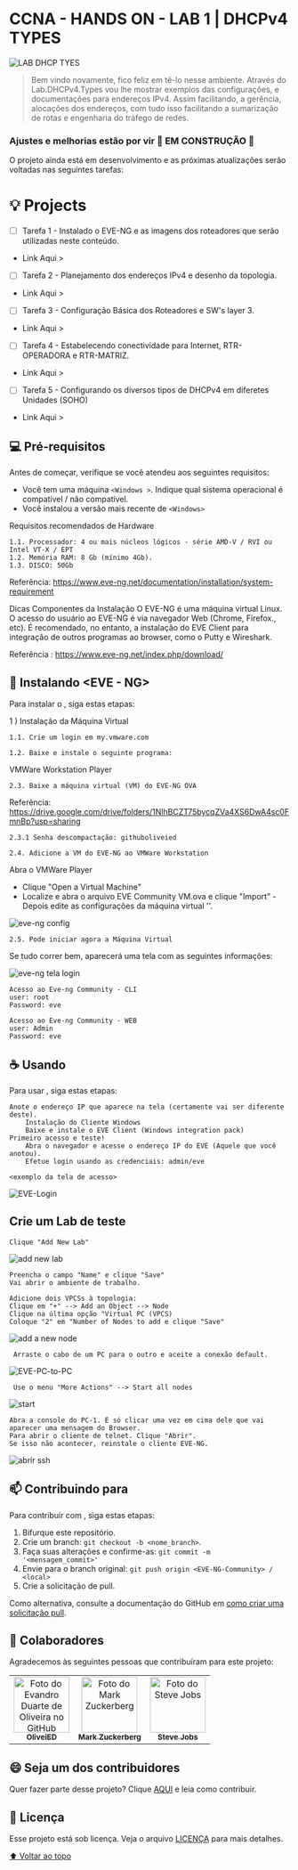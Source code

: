 # CCNA - HANDS ON - LAB 1 | DHCPv4 TYPES

![LAB DHCP TYES](https://user-images.githubusercontent.com/71329433/190261076-a2f9c560-144f-47e5-bc52-e9023dd543ae.png)



>Bem vindo novamente, fico feliz em tê-lo nesse ambiente. Através do Lab.DHCPv4.Types vou lhe mostrar exemplos das configurações, e documentações para endereços IPv4. Assim facilitando, a gerência, alocações dos endereços, com tudo  isso facilitando a sumarização de rotas e engenharia do tráfego de redes. 

### Ajustes e melhorias estão por vir 🚧 EM CONSTRUÇÃO 🚧

O projeto ainda está em desenvolvimento e as próximas atualizações serão voltadas nas seguintes tarefas:

# 💡 Projects
- [ ] Tarefa 1 - Instalado o EVE-NG  e as imagens dos roteadores que serão utilizadas neste conteúdo.
- Link Aqui >

- [ ] Tarefa 2 - Planejamento dos endereços IPv4 e desenho da topologia.
- Link Aqui >

- [ ] Tarefa 3 - Configuração Básica dos Roteadores e SW's layer 3. 
- Link Aqui >

- [ ] Tarefa 4 - Estabelecendo conectividade para Internet, RTR-OPERADORA e RTR-MATRIZ.
- Link Aqui >

- [ ] Tarefa 5 - Configurando os diversos tipos de DHCPv4 em diferetes Unidades (SOHO)
- Link Aqui >

## 💻 Pré-requisitos

Antes de começar, verifique se você atendeu aos seguintes requisitos:
<!---Estes são apenas requisitos de exemplo.o--->
* Você tem uma máquina `<Windows >`. Indique qual sistema operacional é compatível / não compatível.
* Você instalou a versão mais recente de `<Windows>`

Requisitos recomendados de Hardware

	1.1. Processador: 4 ou mais núcleos lógicos - série AMD-V / RVI ou Intel VT-X / EPT
	1.2. Memória RAM: 8 Gb (mínimo 4Gb).
	1.3. DISCO: 50Gb
	
Referência: https://www.eve-ng.net/documentation/installation/system-requirement

Dicas
Componentes da Instalação
O EVE-NG é uma máquina virtual Linux.
O acesso do usuário ao EVE-NG é via navegador Web (Chrome, Firefox., etc).
É recomendado, no entanto, a instalação do EVE Client para integração de outros programas ao browser, como o Putty e Wireshark.

Referência : https://www.eve-ng.net/index.php/download/


## 🚀 Instalando <EVE - NG>

Para instalar o <EVE-NG>, siga estas etapas:

1 ) Instalação da Máquina Virtual

	1.1. Crie um login em my.vmware.com
  
	1.2. Baixe e instale o seguinte programa:
  
VMWare Workstation Player

	2.3. Baixe a máquina virtual (VM) do EVE-NG OVA
  
  Referência: https://drive.google.com/drive/folders/1NlhBCZT75bycqZVa4XS6DwA4sc0FmnBp?usp=sharing
  
	2.3.1 Senha descompactação: githuboliveied
	
	2.4. Adicione a VM do EVE-NG ao VMWare Workstation
  
Abra o VMWare Player
- Clique "Open a Virtual Machine"
- Localize e abra o arquivo EVE Community VM.ova e clique "Import"
-Depois edite as configurações da máquina virtual '<eve-ng OVA>'.

![eve-ng config](https://user-images.githubusercontent.com/71329433/190730117-ed81f67e-30c5-474c-b9a0-5bf3ca446c73.png)

	2.5. Pode iniciar agora a Máquina Virtual

Se tudo correr bem, aparecerá uma tela com as seguintes informações:

![eve-ng tela login](https://user-images.githubusercontent.com/71329433/190728602-9aedc18b-ef40-45f5-ac90-e76b44e3470c.png)

	Acesso ao Eve-ng Community - CLI
	user: root
	Password: eve
	
	Acesso ao Eve-ng Community - WEB
	user: Admin
	Password: eve


## ☕ Usando <EVE-NG Community>

Para usar <EVE-NG>, siga estas etapas:

	Anote o endereço IP que aparece na tela (certamente vai ser diferente deste).
		Instalação do Cliente Windows
		Baixe e instale o EVE Client (Windows integration pack)
	Primeiro acesso e teste!
		Abra o navegador e acesse o endereço IP do EVE (Aquele que você anotou).
		Efetue login usando as credenciais: admin/eve	
```
<exemplo da tela de acesso>
```
![EVE-Login](https://user-images.githubusercontent.com/71329433/190747755-19842fc4-f442-4e7f-9b3f-9ff87ad29e4c.jpg)


## Crie um Lab de teste
	
	Clique "Add New Lab" 
![add new lab](https://user-images.githubusercontent.com/71329433/190750443-bd558ea4-5456-413f-b7ed-59836961aebd.png)
	 

	Preencha o campo "Name" e clique "Save"
 	Vai abrir o ambiente de trabalho.

	Adicione dois VPCSs à topologia: 
	Clique em "+" --> Add an Object --> Node
	Clique na última opção "Virtual PC (VPCS)
	Coloque "2" em "Number of Nodes to add e clique "Save"
	
![add a new node](https://user-images.githubusercontent.com/71329433/190755313-d05ec172-8369-4d6b-971f-02f0066c80f6.jpg)
	
	 Arraste o cabo de um PC para o outro e aceite a conexão default.
	

![EVE-PC-to-PC](https://user-images.githubusercontent.com/71329433/190756824-a242156a-5d2a-494b-96b8-2a1b72113ddd.jpg)
	
	 Use o menu "More Actions" --> Start all nodes
	

![start](https://user-images.githubusercontent.com/71329433/190757996-1a535682-3229-43da-b871-95e863fd9b10.jpg)
	

	Abra a console do PC-1. É só clicar uma vez em cima dele que vai aparecer uma mensagem do Browser.
	Para abrir o cliente de telnet. Clique "Abrir".
	Se isso não acontecer, reinstale o cliente EVE-NG.
	
![abrir ssh](https://user-images.githubusercontent.com/71329433/190762622-6f283b0b-047c-4748-9de7-805d41db17d2.jpg)



## 📫 Contribuindo para <EVE-NG COMMUNITY>
<!---Se o seu README for longo ou se você tiver algum processo ou etapas específicas que deseja que os contribuidores sigam, considere a criação de um arquivo CONTRIBUTING.md separado--->
Para contribuir com <EVE-NG Community>, siga estas etapas:

1. Bifurque este repositório.
2. Crie um branch: `git checkout -b <nome_branch>`.
3. Faça suas alterações e confirme-as: `git commit -m '<mensagem_commit>'`
4. Envie para o branch original: `git push origin <EVE-NG-Community> / <local>`
5. Crie a solicitação de pull.

Como alternativa, consulte a documentação do GitHub em [como criar uma solicitação pull](https://help.github.com/en/github/collaborating-with-issues-and-pull-requests/creating-a-pull-request).

## 🤝 Colaboradores

Agradecemos às seguintes pessoas que contribuíram para este projeto:

<table>
  <tr>
    <td align="center">
      <a href="#">
        <img src="https://avatars.githubusercontent.com/u/71329433?s=400&u=33ea05db0ac10b145e9897248250db20b3eecdea&v=4" width="100px;" alt="Foto do Evandro Duarte de Oliveira no GitHub"/><br>
        <sub>
          <b>OliveiED</b>
        </sub>
      </a>
    </td>
    <td align="center">
      <a href="#">
        <img src="https://s2.glbimg.com/FUcw2usZfSTL6yCCGj3L3v3SpJ8=/smart/e.glbimg.com/og/ed/f/original/2019/04/25/zuckerberg_podcast.jpg" width="100px;" alt="Foto do Mark Zuckerberg"/><br>
        <sub>
          <b>Mark Zuckerberg</b>
        </sub>
      </a>
    </td>
    <td align="center">
      <a href="#">
        <img src="https://miro.medium.com/max/360/0*1SkS3mSorArvY9kS.jpg" width="100px;" alt="Foto do Steve Jobs"/><br>
        <sub>
          <b>Steve Jobs</b>
        </sub>
      </a>
    </td>
  </tr>
</table>


## 😄 Seja um dos contribuidores<br>

Quer fazer parte desse projeto? Clique [AQUI](CONTRIBUTING.md) e leia como contribuir.

## 📝 Licença

Esse projeto está sob licença. Veja o arquivo [LICENÇA](LICENSE.md) para mais detalhes.

[⬆ Voltar ao topo](README.md)
